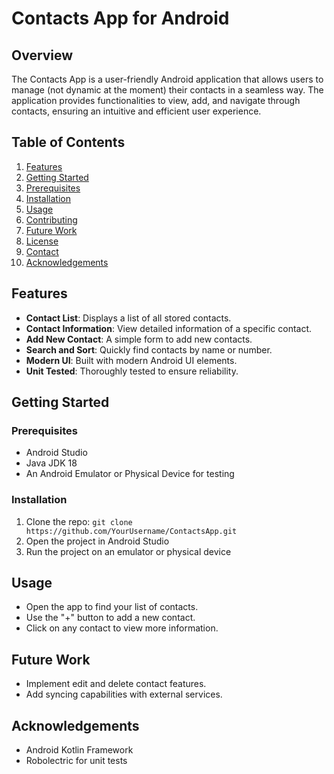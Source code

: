 # Contacts App for Android

## Overview

The Contacts App is a user-friendly Android application that allows users to manage (not dynamic at the moment) their contacts in a seamless way. The application provides functionalities to view, add, and navigate through contacts, ensuring an intuitive and efficient user experience.

## Table of Contents

1. [Features](#features)
2. [Getting Started](#getting-started)
3. [Prerequisites](#prerequisites)
4. [Installation](#installation)
5. [Usage](#usage)
6. [Contributing](#contributing)
7. [Future Work](#future-work)
8. [License](#license)
9. [Contact](#contact)
10. [Acknowledgements](#acknowledgements)

## Features

- **Contact List**: Displays a list of all stored contacts.
- **Contact Information**: View detailed information of a specific contact.
- **Add New Contact**: A simple form to add new contacts.
- **Search and Sort**: Quickly find contacts by name or number.
- **Modern UI**: Built with modern Android UI elements.
- **Unit Tested**: Thoroughly tested to ensure reliability.

## Getting Started

### Prerequisites

- Android Studio
- Java JDK 18
- An Android Emulator or Physical Device for testing

### Installation

1. Clone the repo: `git clone https://github.com/YourUsername/ContactsApp.git`
2. Open the project in Android Studio
3. Run the project on an emulator or physical device

## Usage

- Open the app to find your list of contacts.
- Use the "+" button to add a new contact.
- Click on any contact to view more information.

## Future Work

- Implement edit and delete contact features.
- Add syncing capabilities with external services.


## Acknowledgements

- Android Kotlin Framework
- Robolectric for unit tests

